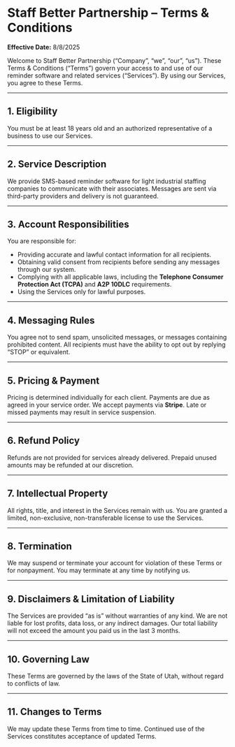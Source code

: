 # Staff Better Partnership – Terms & Conditions

**Effective Date:** 8/8/2025

Welcome to Staff Better Partnership (“Company”, “we”, “our”, “us”). These Terms & Conditions (“Terms”) govern your access to and use of our reminder software and related services (“Services”). By using our Services, you agree to these Terms.

---

## 1. Eligibility
You must be at least 18 years old and an authorized representative of a business to use our Services.

---

## 2. Service Description
We provide SMS-based reminder software for light industrial staffing companies to communicate with their associates. Messages are sent via third-party providers and delivery is not guaranteed.

---

## 3. Account Responsibilities
You are responsible for:

- Providing accurate and lawful contact information for all recipients.  
- Obtaining valid consent from recipients before sending any messages through our system.  
- Complying with all applicable laws, including the **Telephone Consumer Protection Act (TCPA)** and **A2P 10DLC** requirements.  
- Using the Services only for lawful purposes.  

---

## 4. Messaging Rules
You agree not to send spam, unsolicited messages, or messages containing prohibited content. All recipients must have the ability to opt out by replying “STOP” or equivalent.

---

## 5. Pricing & Payment
Pricing is determined individually for each client. Payments are due as agreed in your service order. We accept payments via **Stripe**. Late or missed payments may result in service suspension.

---

## 6. Refund Policy
Refunds are not provided for services already delivered. Prepaid unused amounts may be refunded at our discretion.

---

## 7. Intellectual Property
All rights, title, and interest in the Services remain with us. You are granted a limited, non-exclusive, non-transferable license to use the Services.

---

## 8. Termination
We may suspend or terminate your account for violation of these Terms or for nonpayment. You may terminate at any time by notifying us.

---

## 9. Disclaimers & Limitation of Liability
The Services are provided “as is” without warranties of any kind. We are not liable for lost profits, data loss, or any indirect damages. Our total liability will not exceed the amount you paid us in the last 3 months.

---

## 10. Governing Law
These Terms are governed by the laws of the State of Utah, without regard to conflicts of law.

---

## 11. Changes to Terms
We may update these Terms from time to time. Continued use of the Services constitutes acceptance of updated Terms.
